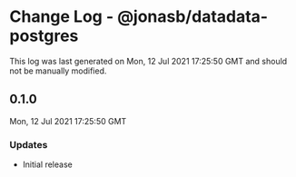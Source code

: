 # Change Log - @jonasb/datadata-postgres

This log was last generated on Mon, 12 Jul 2021 17:25:50 GMT and should not be manually modified.

## 0.1.0
Mon, 12 Jul 2021 17:25:50 GMT

### Updates

- Initial release

